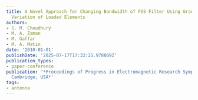 ```yaml
---
title: A Novel Approach for Changing Bandwidth of FSS Filter Using Gradual Circumferential
  Variation of Loaded Elements
authors:
- S. M. Choudhury
- M. A. Zaman
- M. Gaffar
- M. A. Matin
date: '2010-01-01'
publishDate: '2025-07-17T17:32:25.978809Z'
publication_types:
- paper-conference
publication: '*Proceedings of Progress in Electromagnetic Research Symposium PIERS,
  Cambridge, USA*'
tags:
- antenna
---
```

